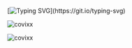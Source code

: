 
[![Typing SVG](https://readme-typing-svg.herokuapp.com?size=30&lines=Touch+grass.)](https://git.io/typing-svg)



![covixx](https://github-readme-stats.vercel.app/api?username=covixx&show_icons=true&theme=tokyonight&hide=["issues"])

![covixx](https://github-readme-stats.vercel.app/api/top-langs?username=covixx&show_icons=true&theme=tokyonight)


<!--
**covixx/covixx** is a ✨ _special_ ✨ repository because its `README.md` (this file) appears on your GitHub profile.

Here are some ideas to get you started:

- 🔭 I’m currently working on ...
- 🌱 I’m currently learning ...
- 👯 I’m looking to collaborate on ...
- 🤔 I’m looking for help with ...
- 💬 Ask me about ...
- 📫 How to reach me: ...
- 😄 Pronouns: ...
- ⚡ Fun fact: ...
-->
